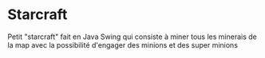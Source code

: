 # Starcraft
Petit "starcraft" fait en Java Swing qui consiste à miner tous les minerais de la map avec la possibilité d'engager des minions et des super minions
